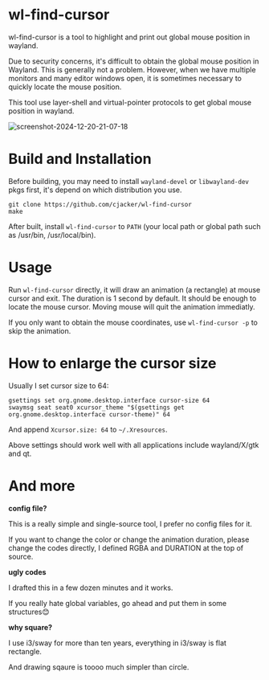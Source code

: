 # wl-find-cursor
wl-find-cursor is a tool to highlight and print out global mouse position in wayland.

Due to security concerns, it's difficult to obtain the global mouse position in Wayland. 
This is generally not a problem. However, when we have multiple monitors and many editor windows open, 
it is sometimes necessary to quickly locate the mouse position.

This tool use layer-shell and virtual-pointer protocols to get global mouse position in wayland.

![screenshot-2024-12-20-21-07-18](https://github.com/user-attachments/assets/daac6cb8-b9e5-4a35-ab90-8367342c23fd)


# Build and Installation

Before building, you may need to install `wayland-devel` or `libwayland-dev` pkgs first, it's depend on which distribution you use.

```
git clone https://github.com/cjacker/wl-find-cursor
make
```

After built, install `wl-find-cursor` to `PATH` (your local path or global path such as /usr/bin, /usr/local/bin).

# Usage

Run `wl-find-cursor` directly, it will draw an animation (a rectangle) at mouse cursor and exit. The duration is 1 second by default. It should be enough to locate the mouse cursor. Moving mouse will quit the animation immediatly.

If you only want to obtain the mouse coordinates, use `wl-find-cursor -p` to skip the animation.

# How to enlarge the cursor size

Usually I set cursor size to 64:
```
gsettings set org.gnome.desktop.interface cursor-size 64
swaymsg seat seat0 xcursor_theme "$(gsettings get org.gnome.desktop.interface cursor-theme)" 64
```
And append `Xcursor.size: 64` to `~/.Xresources`.

Above settings should work well with all applications include wayland/X/gtk and qt.

# And more

**config file?**

This is a really simple and single-source tool, I prefer no config files for it. 

If you want to change the color or change the animation duration, please change the codes directly, I defined RGBA and DURATION at the top of source.

**ugly codes**

I drafted this in a few dozen minutes and it works.

If you really hate global variables, go ahead and put them in some structures😊️

**why square?**

I use i3/sway for more than ten years, everything in i3/sway is flat rectangle.

And drawing sqaure is toooo much simpler than circle.

